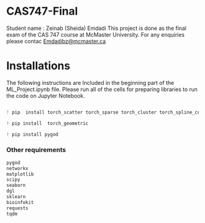 # CAS747-Final

Student name : Zeinab (Sheida) Emdadi
This project is done as the final exam of the CAS 747 course at McMaster University.
For any enquiries please contac Emdadibz@mcmaster.ca


# Installations
The following instructions are Included in the beginning part of the ML_Project.ipynb file. Please run all of the cells for preparing libraries to run the code on Jupyter Notebook.


```python

! pip  install torch_scatter torch_sparse torch_cluster torch_spline_conv -f https://data.pyg.org/whl/torch-2.2.0+cu121.html

```
```python
! pip install  torch_geometric
```

```python
! pip install pygod

```
### Other requirements

```python
pygod
networkx
matplotlib
scipy
seaborn
dgl
sklearn
bioinfokit
requests
tqdm
```
         